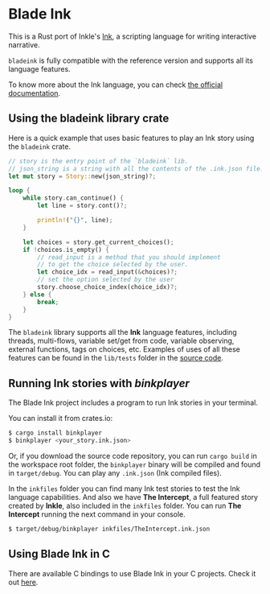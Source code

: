 # Blade Ink
This is a Rust port of Inkle's [Ink](https://github.com/inkle/ink), a scripting language for writing interactive narrative.

`bladeink` is fully compatible with the reference version and supports all its language features.

To know more about the Ink language, you can check [the official documentation](https://github.com/inkle/ink/blob/master/Documentation/WritingWithInk.md).

## Using the bladeink library crate

Here is a quick example that uses basic features to play an Ink story using the `bladeink` crate.

```rust
// story is the entry point of the `bladeink` lib.
// json_string is a string with all the contents of the .ink.json file.
let mut story = Story::new(json_string)?;

loop {
    while story.can_continue() {
        let line = story.cont()?;

        println!("{}", line);
    }

    let choices = story.get_current_choices();
    if !choices.is_empty() {
        // read_input is a method that you should implement
        // to get the choice selected by the user.
        let choice_idx = read_input(&choices)?;
        // set the option selected by the user
        story.choose_choice_index(choice_idx)?;
    } else {
        break;
    }
}
```

The `bladeink` library supports all the **Ink** language features, including threads, multi-flows, variable set/get from code, variable observing, external functions, tags on choices, etc. Examples of uses of all these features can be found in the `lib/tests` folder in the [source code](https://github.com/bladecoder/blade-ink-rs/tree/main/lib/tests).


## Running Ink stories with *binkplayer*

The Blade Ink project includes a program to run Ink stories in your terminal.

You can install it from crates.io:

```bash
$ cargo install binkplayer
$ binkplayer <your_story.ink.json>
```

Or, if you download the source code repository, you can run `cargo build` in the workspace root folder, the `binkplayer` binary will be compiled and found in `target/debug`. You can play any `.ink.json` (Ink compiled files).

In the `inkfiles` folder you can find many Ink test stories to test the Ink language capabilities. And also we have **The Intercept**, a full featured story created by **Inkle**, also included in the `inkfiles` folder. You can run **The Intercept** running the next command in your console.

```bash
$ target/debug/binkplayer inkfiles/TheIntercept.ink.json
```

## Using Blade Ink in C

There are available C bindings to use Blade Ink in your C projects. Check it out [here](https://github.com/bladecoder/blade-ink-ffi).
